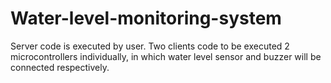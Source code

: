 # Water-level-monitoring-system
Server code is executed by user. Two clients code to be executed 2 microcontrollers individually, in which water level sensor and buzzer will be connected respectively.
